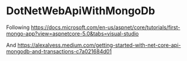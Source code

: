 # DotNetWebApiWithMongoDb

Following 
https://docs.microsoft.com/en-us/aspnet/core/tutorials/first-mongo-app?view=aspnetcore-5.0&tabs=visual-studio

And
https://alexalvess.medium.com/getting-started-with-net-core-api-mongodb-and-transactions-c7a021684d01